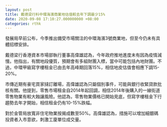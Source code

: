 ```yaml
---
layout: post
title: 戴德梁行料中環海濱商業地估值較去年下調最少15%
date: 2020-09-08 17:10:27.000000000 +08:00
categories: rthk
---
```


發展局早前公布，今季推出備受市場關注的中環海濱3號商業地，但至今仍未有具體招標安排。

戴德梁行香港資本市場部執行董事高偉雄認為，今年政府推地進度未有因為疫情減慢。他指出，有關地段優質，預期會有多組財團入標，當中可能包括內地財團。不過，中環甲級寫字樓租金已由去年高峰期回落15%，相信地皮估值會相應下調15-20%。

市傳近期有豪宅買家撻訂離場，高偉雄認為只屬個別事件，可能與銀行收緊貸款批核有關。他提到，零售市場租金自2014年起回調，相信2014年後購入的一線街道零售物業有較大蝕讓風險。他認為，零售物業價格已開始見底，但寫字樓租金下行趨勢去年才開始，相信租金仍有10-15%跌幅。

對於金管局放寬非住宅物業按揭成數至50%。高偉雄認為，措施可以增加細銀碼投資者入市意欲，刺激工廈單位成交量。
